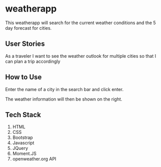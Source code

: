 # weatherapp
This weatherapp will search for the current weather conditions and the 5 day forecast for cities.

## User Stories

As a traveler
I want to see the weather outlook for multiple cities
so that I can plan a trip accordingly

## How to Use

Enter the name of a city in the search bar and click enter.

The weather information will then be shown on the right.

## Tech Stack

1. HTML
2. CSS
3. Bootstrap
4. Javascript
5. JQuery
6. Moment.JS
7. openweather.org API



